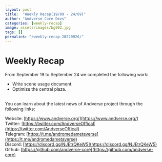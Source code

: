```yaml
---
layout: post
title:  "Weekly Recap(19/09 - 24/09)"
author: "Andverse Core Devs"
categories: [weekly-recap]
image: assets/images/bg002.jpg
tags: []
permalink: "/weekly-recap-20220926/"
---
```


# Weekly Recap

From September 19 to September 24 we completed the following work:

- Write scene usage document.
- Optimize the central plaza.










<br/>
You can learn about the latest news of Andverse project through the following links:  

Website: [https://www.andverse.org/](https://www.andverse.org/)  
Twitter: [https://twitter.com/AndverseOffical](https://twitter.com/AndverseOffical)  
Telegram: [https://t.me/andromedametaverse](https://t.me/andromedametaverse)  
Discord: [https://discord.gg/NJEtrQKeW5](https://discord.gg/NJEtrQKeW5)  
Github: [https://github.com/andverse-core](https://github.com/andverse-core)  
